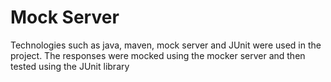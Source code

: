 # Mock Server

Technologies such as java, maven, mock server and JUnit were used in the project.
The responses were mocked using the mocker server and then tested using the JUnit library
